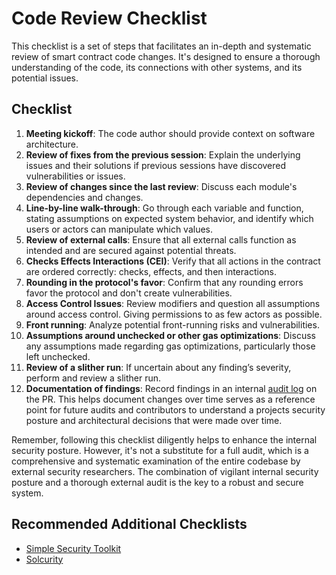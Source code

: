 # Code Review Checklist

This checklist is a set of steps that facilitates an in-depth and systematic review of smart contract code changes. It's designed to ensure a thorough understanding of the code, its connections with other systems, and its potential issues.

## Checklist

1. **Meeting kickoff**: The code author should provide context on software architecture.
2. **Review of fixes from the previous session**: Explain the underlying issues and their solutions if previous sessions have discovered vulnerabilities or issues.
3. **Review of changes since the last review**: Discuss each module's dependencies and changes.
4. **Line-by-line walk-through**: Go through each variable and function, stating assumptions on expected system behavior, and identify which users or actors can manipulate which values.
5. **Review of external calls**: Ensure that all external calls function as intended and are secured against potential threats.
6. **Checks Effects Interactions (CEI)**: Verify that all actions in the contract are ordered correctly: checks, effects, and then interactions.
7. **Rounding in the protocol's favor**: Confirm that any rounding errors favor the protocol and don't create vulnerabilities.
8. **Access Control Issues**: Review modifiers and question all assumptions around access control. Giving permissions to as few actors as possible.
9. **Front running**: Analyze potential front-running risks and vulnerabilities.
10. **Assumptions around unchecked or other gas optimizations**: Discuss any assumptions made regarding gas optimizations, particularly those left unchecked.
11. **Review of a slither run**: If uncertain about any finding’s severity, perform and review a slither run.
12. **Documentation of findings**: Record findings in an internal [audit log](Audit-Log-Template.md) on the PR. This helps document changes over time serves as a reference point for future audits and contributors to understand a projects security posture and architectural decisions that were made over time.

Remember, following this checklist diligently helps to enhance the internal security posture. However, it's not a substitute for a full audit, which is a comprehensive and systematic examination of the entire codebase by external security researchers. The combination of vigilant internal security posture and a thorough external audit is the key to a robust and secure system.

## Recommended Additional Checklists
- [Simple Security Toolkit](https://github.com/nascentxyz/simple-security-toolkit/blob/main/audit-readiness-checklist.md)
- [Solcurity](https://github.com/transmissions11/solcurity)
